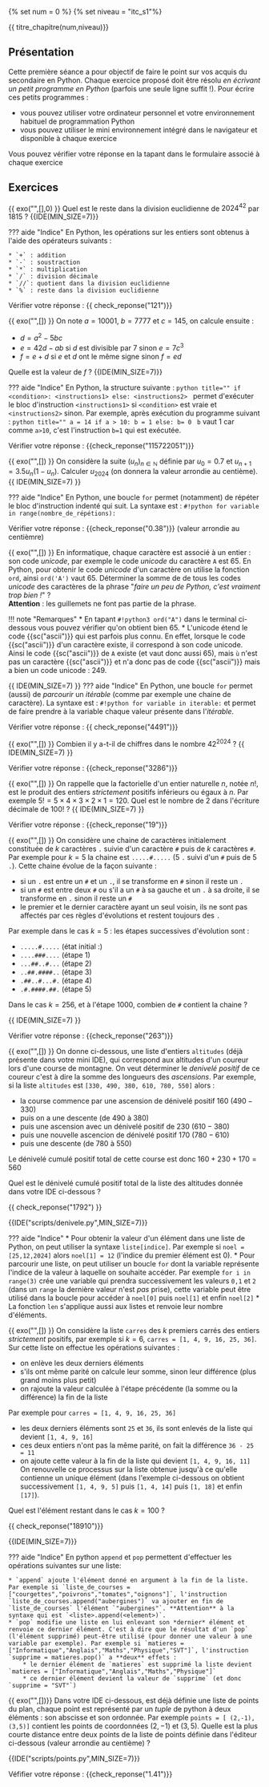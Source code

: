 {% set num = 0 %}
{% set niveau = "itc_s1"%}

{{ titre_chapitre(num,niveau)}}

## Présentation

Cette première séance a pour objectif de faire le point sur vos acquis du secondaire en Python.  Chaque exercice proposé doit être résolu *en écrivant un petit programme en Python* (parfois une seule ligne suffit !). Pour écrire ces petits programmes :

* vous pouvez utiliser votre ordinateur personnel et votre environnement habituel de programmation Python
* vous pouvez utiliser le mini environnement intégré dans le navigateur et disponible à chaque exercice 

Vous pouvez vérifier votre réponse en la tapant dans le formulaire associé à chaque exercice

## Exercices 

{{ exo("",[],0) }}
Quel est le reste dans la division euclidienne de $2024^{42}$ par $1815$ ?
{{IDE(MIN_SIZE=7)}}


??? aide "Indice"
    En Python, les opérations sur les entiers sont obtenus à l'aide des opérateurs suivants :

    * `+` : addition
    * `-` : soustraction
    * `*` : multiplication
    * `/` : division décimale
    * `//`: quotient dans la division euclidienne
    * `%` : reste dans la division euclidienne

Vérifier votre réponse : {{ check_reponse("121")}}

{{ exo("",[]) }}
On note $a = 10001$, $b = 7777$ et $c = 145$, on calcule ensuite :

* $d = a^2 - 5bc$
* $e = 42d - ab$ si $d$ est divisible par 7 sinon $e = 7c^3$
* $f = e + d$ si $e$ et $d$ ont le même signe sinon $f = ed$

Quelle est la valeur de $f$ ?
{{IDE(MIN_SIZE=7)}}

??? aide "Indice"
    En Python, la structure suivante :
    ```python title=""
        if <condition>:
            <instructions1>
        else:
            <instructions2>
    ```
    permet d'exécuter le bloc d'instruction `<instructions1>` si `<condition>` est vraie et `<instructions2>` sinon. Par exemple, après exécution du programme suivant :
    ```python title=""
        a = 14
        if a > 10:
            b = 1
        else:
            b= 0
    ```
    `b` vaut 1 car comme `a>10`, c'est l'instruction `b=1` qui est exécutée.

Vérifier votre réponse : {{check_reponse("115722051")}}

{{ exo("",[]) }}
On considère la suite $(u_n)_{n \in \mathbb{N}}$ définie par $u_0 = 0.7$ et $u_{n+1} = 3.5 u_n(1-u_n)$. Calculer $u_{2024}$ (on donnera la valeur arrondie au centième).
{{ IDE(MIN_SIZE=7) }}

??? aide "Indice"
    En Python, une boucle `for` permet (notamment) de répéter le bloc d'instruction indenté qui suit. La syntaxe est : `#!python for variable in range(nombre_de_répétions):`

Vérifier votre réponse : {{check_reponse("0.38")}} (valeur arrondie au centièmre)

{{ exo("",[]) }}
En informatique, chaque caractère est associé à un entier : son code *unicode*, par exemple le code *unicode* du caractère `A` est 65. En Python, pour obtenir le code *unicode* d'un caractère on utilise la fonction `ord`, ainsi `ord('A')` vaut 65. Déterminer la somme de de tous les codes *unicode* des caractères de la phrase "*faire un peu de Python, c'est vraiment trop bien !*" ?  
**Attention** : les guillemets ne font pas partie de la phrase. 

!!! note "Remarques"
    * En tapant `#!python3 ord("A")` dans le terminal ci-dessous vous pouvez vérifier qu'on obtient bien 65.
    * L'unicode étend le code {{sc("ascii")}} qui est parfois plus connu. En effet, lorsque le code {{sc("ascii")}} d'un caractère existe, il correspond à son code unicode. Ainsi le code {{sc("ascii")}} de `A` existe (et vaut donc aussi 65), mais `ù` n'est pas un caractère {{sc("ascii")}} et n'a donc pas de code {{sc("ascii")}} mais a bien un code unicode : 249.

{{ IDE(MIN_SIZE=7) }}
??? aide "Indice"
    En Python, une boucle `for` permet (aussi) de *parcourir* un *itérable* (comme par exemple une chaine de caractère). La syntaxe est : `#!python for variable in iterable:` et permet de faire prendre à la variable chaque valeur présente dans l'*itérable*.

Vérifier votre réponse : {{ check_reponse("4491")}}

{{ exo("",[]) }}
Combien il y a-t-il de chiffres dans le nombre $42^{2024}$ ?
{{ IDE(MIN_SIZE=7) }}


Vérifier votre réponse : {{check_reponse("3286")}}

{{ exo("",[]) }}
On rappelle que la factorielle d'un entier naturelle $n$, notée $n!$, est le produit des entiers *strictement* positifs inférieurs ou égaux à $n$. Par exemple $5! = 5 \times 4 \times 3 \times 2 \times 1 = 120$. Quel est le nombre de 2 dans l'écriture décimale de $100!$ ?
{{ IDE(MIN_SIZE=7) }}

Vérifier votre réponse : {{check_reponse("19")}}


{{ exo("",[]) }}
On considère une chaine de caractères initialement constituée de $k$ caractères `.` suivie d'un caractère `#` puis de $k$ caractères `#`. Par exemple pour $k=5$ la chaine est `.....#.....` (5 `.` suivi d'un `#` puis de 5 `.`). Cette chaine évolue de la façon suivante :

* si un `.` est entre un `#` et un `.`, il se transforme en `#` sinon il reste un `.`
* si un `#` est entre deux `#` ou s'il a un `#` à sa gauche et un `.` à sa droite, il se transforme en `.` sinon il reste un `#`
* le premier et le dernier caractère ayant un seul voisin, ils ne sont pas affectés par ces règles d'évolutions et restent toujours des `.`

Par exemple dans le cas $k=5$ : les étapes successives d'évolution sont :

* `.....#.....` (état initial :)
* `....###....` (étape 1)
* `...##..#...` (étape 2)
* `..##.####..` (étape 3)
* `.##..#...#.` (étape 4)
* `.#.####.##.` (étape 5)

Dans le cas $k=256$, et à l'étape 1000, combien de `#` contient la chaine ?

{{ IDE(MIN_SIZE=7) }}

Vérifier votre réponse : {{check_reponse("263")}}

{{ exo("",[]) }}
On donne ci-dessous, une liste d'entiers `altitudes` (déjà présente dans votre mini IDE), qui correspond aux altitudes d'un coureur lors d'une course de montagne. On veut déterminer le *denivelé positif* de ce coureur c'est à dire la somme des longueurs des *ascensions*. Par exemple, si la liste `altitudes` est `[330, 490, 380, 610, 780, 550]` alors :

* la course commence par une ascension de dénivelé positif $160$ ($490-330$)
* puis on a une descente (de $490$ à $380$)
* puis une ascension avec un dénivelé positif de $230$ ($610-380$)
* puis une nouvelle ascencion de dénivelé positif $170$ ($780-610$)
* puis une descente (de $780$ à $550$)

Le dénivelé cumulé positif total de cette course est donc $160+230+170=560$

Quel est le dénivelé cumulé positif total de la liste des altitudes donnée dans votre IDE ci-dessous ?


{{ check_reponse("1792") }}

{{IDE("scripts/denivele.py",MIN_SIZE=7)}}

??? aide "Indice"
    * Pour obtenir la valeur d'un élément dans une liste de Python, on peut utiliser la syntaxe `liste[indice]`. Par exemple si `noel = [25,12,2024]` alors `noel[1] = 12` (l'indice du premier élément est 0).
    * Pour parcourir une liste, on peut utiliser un boucle `for` dont la variable représente l'indice de la valeur à laquelle on souhaite accéder. Par exemple `for i in range(3)` crée une variable qui prendra successivement les valeurs `0,1` et `2` (dans un `range` la dernière valeur n'est *pas* prise), cette variable peut être utilisé dans la boucle pour accéder à `noel[0]` puis `noel[1]` et enfin `noel[2]`
    * La fonction `len` s'applique aussi aux listes et renvoie leur nombre d'éléments.

{{ exo("",[]) }}
On considère la liste `carres` des $k$ premiers carrés des entiers *strictement* positifs, par exemple si $k=6$, `carres = [1, 4, 9, 16, 25, 36]`. Sur cette liste on effectue les opérations suivantes :

* on enlève les deux derniers éléments
* s'ils ont même parité on calcule leur somme, sinon leur différence (plus grand moins plus petit)
* on rajoute la valeur calculée à l'étape précédente (la somme ou la différence) la fin de la liste

Par exemple pour `carres = [1, 4, 9, 16, 25, 36]`

* les deux derniers éléments sont `25` et `36`, ils sont enlevés de la liste qui devient `[1, 4, 9, 16]`
* ces deux entiers n'ont pas la même parité, on fait la différence `36 - 25 = 11`
* on ajoute cette valeur à la fin de la liste qui devient `[1, 4, 9, 16, 11]`
On renouvelle ce processus sur la liste obtenue jusqu'à ce qu'elle contienne un unique élément (dans l'exemple ci-dessous on obtient successivement `[1, 4, 9, 5]` puis `[1, 4, 14]` puis `[1, 18]` et enfin `[17]`).

Quel est l'élément restant dans le cas $k=100$ ?

{{ check_reponse("18910")}}

{{IDE(MIN_SIZE=7)}}

??? aide "Indice"
    En python `append` et `pop` permettent d'effectuer les opérations suivantes sur une liste:

    * `append` ajoute l'élément donné en argument à la fin de la liste. Par exemple si `liste_de_courses = ["courgettes","poivrons","tomates","oignons"]`, l'instruction `liste_de_courses.append("aubergines")` va ajouter en fin de `liste_de_courses` l'élément `"aubergines"`. **Attention** à la syntaxe qui est `<liste>.append(<element>)`.
    * `pop` modifie une liste en lui enlevant son *dernier* élément et renvoie ce dernier élément. C'est à dire que le résultat d'un `pop` (l'élément supprimé) peut-être utilisé (pour donner une valeur à une variable par exemple). Par exemple si `matieres = ["Informatique","Anglais","Maths","Physique","SVT"]`, l'instruction `supprime = matieres.pop()` a **deux** effets :
        * le dernier élément de `matieres` est supprimé la liste devient `matieres = ["Informatique","Anglais","Maths","Physique"]`
        * ce dernier élément devient la valeur de `supprime` (et donc `supprime = "SVT"`)

{{ exo("",[])}}
Dans votre IDE ci-dessous, est déjà définie une liste de points du plan, chaque point est représenté par un *tuple* de python à deux éléments : son abscisse et son ordonnée. Par exemple `points = [ (2,-1), (3,5)]` contient les points de coordonnées $(2,-1)$ et $(3,5)$. Quelle est la plus courte distance entre deux points de la liste de points définie dans l'éditeur ci-dessous (valeur arrondie au centième) ?

{{IDE("scripts/points.py",MIN_SIZE=7)}}

Véfifier votre réponse : {{check_reponse("1.41")}}